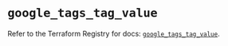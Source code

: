 # `google_tags_tag_value`

Refer to the Terraform Registry for docs: [`google_tags_tag_value`](https://registry.terraform.io/providers/hashicorp/google-beta/5.36.0/docs/resources/google_tags_tag_value).
